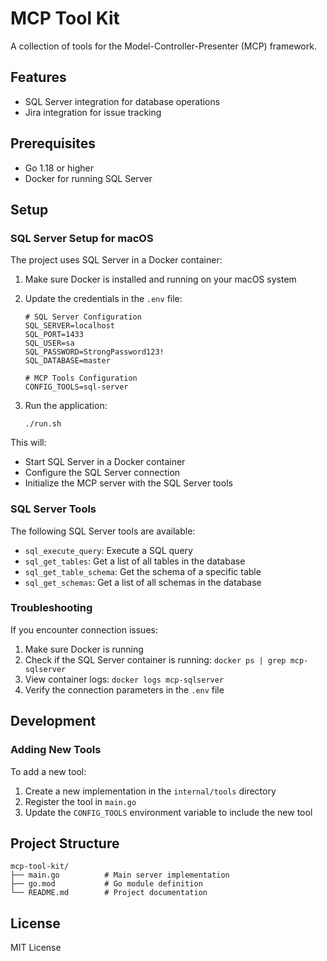 # MCP Tool Kit

A collection of tools for the Model-Controller-Presenter (MCP) framework.

## Features

- SQL Server integration for database operations
- Jira integration for issue tracking

## Prerequisites

- Go 1.18 or higher
- Docker for running SQL Server

## Setup

### SQL Server Setup for macOS

The project uses SQL Server in a Docker container:

1. Make sure Docker is installed and running on your macOS system
2. Update the credentials in the `.env` file:
   ```
   # SQL Server Configuration
   SQL_SERVER=localhost
   SQL_PORT=1433
   SQL_USER=sa
   SQL_PASSWORD=StrongPassword123!
   SQL_DATABASE=master
   
   # MCP Tools Configuration
   CONFIG_TOOLS=sql-server
   ```

3. Run the application:
   ```
   ./run.sh
   ```

This will:
- Start SQL Server in a Docker container
- Configure the SQL Server connection
- Initialize the MCP server with the SQL Server tools

### SQL Server Tools

The following SQL Server tools are available:

- `sql_execute_query`: Execute a SQL query
- `sql_get_tables`: Get a list of all tables in the database
- `sql_get_table_schema`: Get the schema of a specific table
- `sql_get_schemas`: Get a list of all schemas in the database

### Troubleshooting

If you encounter connection issues:

1. Make sure Docker is running
2. Check if the SQL Server container is running: `docker ps | grep mcp-sqlserver`
3. View container logs: `docker logs mcp-sqlserver`
4. Verify the connection parameters in the `.env` file

## Development

### Adding New Tools

To add a new tool:

1. Create a new implementation in the `internal/tools` directory
2. Register the tool in `main.go`
3. Update the `CONFIG_TOOLS` environment variable to include the new tool

## Project Structure

```
mcp-tool-kit/
├── main.go          # Main server implementation
├── go.mod           # Go module definition
└── README.md        # Project documentation
```

## License

MIT License 